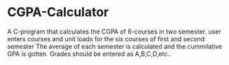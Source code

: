 # CGPA-Calculator
A C-program that calculates the CGPA of 6-courses in two semester.
user enters courses and unit loads for the six courses of first and second semester
The average of each semester is calculated and the cummilative GPA is gotten.
Grades should be entered as A,B,C,D,etc..
